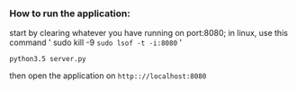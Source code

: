 ### How to run the application:

start by clearing whatever you have running on port:8080; in linux, use this command
'  sudo kill -9 `sudo lsof -t -i:8080`  '

`python3.5 server.py `

then open the application on `http:://localhost:8080`

